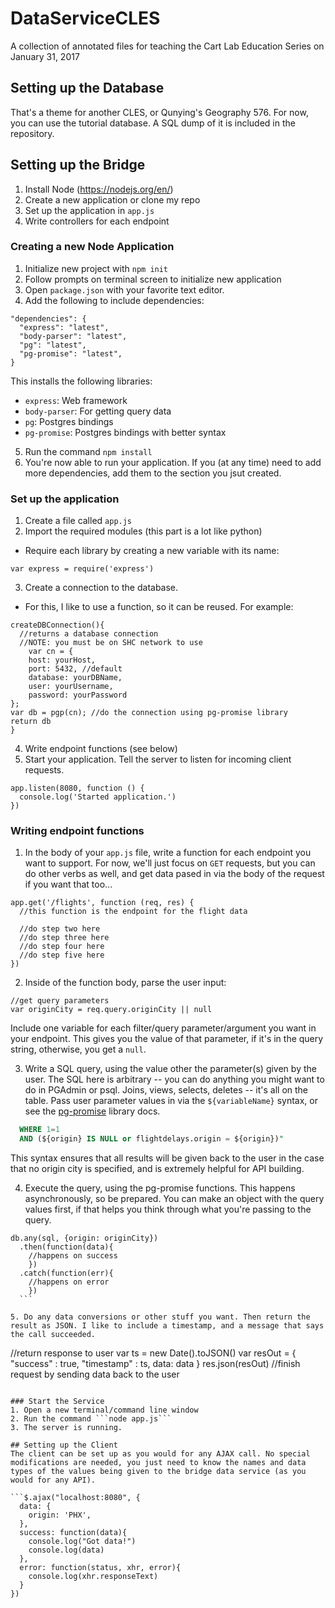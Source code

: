 # DataServiceCLES
A collection of annotated files for teaching the Cart Lab Education Series on January 31, 2017

## Setting up the Database

That's a theme for another CLES, or Qunying's Geography 576. For now, you can use the tutorial database. A SQL dump of it is included in the repository.


## Setting up the Bridge
1. Install Node (https://nodejs.org/en/)
2. Create a new application or clone my repo
3. Set up the application in ```app.js```
4. Write controllers for each endpoint

### Creating a new Node Application
1. Initialize new project with ```npm init```
2. Follow prompts on terminal screen to initialize new application
3. Open ```package.json``` with your favorite text editor.
4. Add the following to include dependencies:

  ```
  "dependencies": {
    "express": "latest",
    "body-parser": "latest",
    "pg": "latest",
    "pg-promise": "latest",
  }
  ```
  
  This installs the following libraries:

  - ```express```: Web framework
  - ```body-parser```: For getting query data
  - ```pg```: Postgres bindings
  - ```pg-promise```: Postgres bindings with better syntax

5. Run the command ```npm install```
6. You're now able to run your application. If you (at any time) need to add more dependencies, add them to the section you jsut created.

### Set up the application
1. Create a file called ```app.js```
2. Import the required modules (this part is a lot like python)
  - Require each library by creating a new variable with its name:
  ```
  var express = require('express')
```
3. Create a connection to the database.
  - For this, I like to use a function, so it can be reused. For example:

  ```
  createDBConnection(){
    //returns a database connection
    //NOTE: you must be on SHC network to use
      var cn = {
      host: yourHost,
      port: 5432, //default
      database: yourDBName,
      user: yourUsername,
      password: yourPassword
  };
  var db = pgp(cn); //do the connection using pg-promise library
  return db
  }
  ```
4. Write endpoint functions (see below)
5. Start your application. Tell the server to listen for incoming client requests.
  ```
  app.listen(8080, function () {
    console.log('Started application.')
})
```

### Writing endpoint functions
1. In the body of your ```app.js``` file, write a function for each endpoint you want to support. For now, we'll just focus on ```GET``` requests, but you can do other verbs as well, and get data pased in via the body of the request if you want that too...

  ```
  app.get('/flights', function (req, res) {
    //this function is the endpoint for the flight data

    //do step two here
    //do step three here
    //do step four here
    //do step five here
  })
  ```
2.  Inside of the function body, parse the user input:
  ```
  //get query parameters
  var originCity = req.query.originCity || null
  ```
  Include one variable for each filter/query parameter/argument you want in your endpoint. This gives you the value of that parameter, if it's in the query string, otherwise, you get a ```null```.

3. Write a SQL query, using the value other the parameter(s) given by the user. The SQL here is arbitrary -- you can do anything you might want to do in PGAdmin or psql.  Joins, views, selects, deletes -- it's all on the table. Pass user parameter values in via the ```${variableName}``` syntax, or see the [pg-promise](https://github.com/vitaly-t/pg-promise) library docs.

  ```sql = "SELECT * FROM flightdelays \
    WHERE 1=1
    AND (${origin} IS NULL or flightdelays.origin = ${origin})"
  ```

  This syntax ensures that all results will be given back to the user in the case that no origin city is specified, and is extremely helpful for API building.

4. Execute the query, using the pg-promise functions. This happens asynchronously, so be prepared. You can make an object with the query values first, if that helps you think through what you're passing to the query.

  ```
  db.any(sql, {origin: originCity})
    .then(function(data){
      //happens on success
      })
    .catch(function(err){
      //happens on error
      })
    ```

5. Do any data conversions or other stuff you want. Then return the result as JSON. I like to include a timestamp, and a message that says the call succeeded.

  ```
  //return response to user
  var ts = new Date().toJSON()
  var resOut = {
    "success" : true,
    "timestamp" : ts,
    data: data
  }
  res.json(resOut) //finish request by sending data back to the user
  ```

### Start the Service
1. Open a new terminal/command line window  
2. Run the command ```node app.js```
3. The server is running.

## Setting up the Client
The client can be set up as you would for any AJAX call. No special modifications are needed, you just need to know the names and data types of the values being given to the bridge data service (as you would for any API).

```$.ajax("localhost:8080", {
    data: {
      origin: 'PHX',
    },
    success: function(data){
      console.log("Got data!")
      console.log(data)
    },
    error: function(status, xhr, error){
      console.log(xhr.responseText)
    }
  })
```
